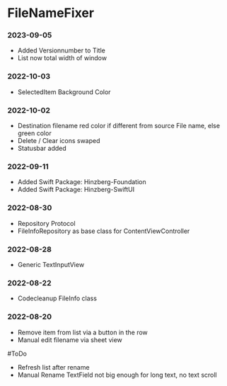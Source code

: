 #  FileNameFixer

### 2023-09-05
- Added Versionnumber to Title
- List now total width of window

### 2022-10-03
- SelectedItem Background Color

### 2022-10-02
- Destination filename red color if different from source File name, else green color
- Delete / Clear icons swaped 
- Statusbar added

### 2022-09-11
- Added Swift Package: Hinzberg-Foundation
- Added Swift Package: Hinzberg-SwiftUI

### 2022-08-30
- Repository Protocol
- FileInfoRepository as base class for ContentViewController

### 2022-08-28
- Generic TextInputView

### 2022-08-22
- Codecleanup FileInfo class

### 2022-08-20
- Remove item from list via a button in the row
- Manual edit filename via sheet view

#ToDo
- Refresh list after rename
- Manual Rename TextField not big enough for long text, no text scroll
